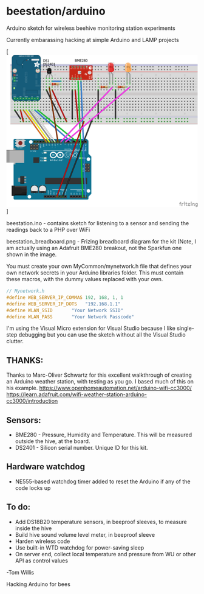 # beestation/arduino

Arduino sketch for wireless beehive monitoring station experiments

Currently embarassing hacking at simple Arduino and LAMP projects

[![](https://github.com/tomwillis608/beestation/blob/master/arduino/Beestation%20breadboard.png)]

beestation.ino - contains sketch for listening to a sensor and sending the readings back to a PHP over WiFi

beestation_breadboard.png - Frizing breadboard diagram for the kit (Note, I am actually using an Adafruit BME280 breakout, not the Sparkfun one shown in the image.

You must create your own MyCommon/mynetwork.h file that defines your own network secrets in your Arduino libraries folder. This must contain these macros, with the dummy values replaced with your own.
```C++
// Mynetwork.h
#define WEB_SERVER_IP_COMMAS 192, 168, 1, 1
#define WEB_SERVER_IP_DOTS   "192.168.1.1"
#define WLAN_SSID       "Your Network SSID"
#define WLAN_PASS       "Your Network Passcode"
```

I'm using the Visual Micro extension for Visual Studio because I like single-step debugging but you can use the sketch without all the Visual Studio clutter.

## THANKS:
Thanks to Marc-Oliver Schwartz for this excellent walkthrough of creating an Arduino weather station, with testing as you go.  I based much of this on his example. 
https://www.openhomeautomation.net/arduino-wifi-cc3000/
https://learn.adafruit.com/wifi-weather-station-arduino-cc3000/introduction

## Sensors:
* BME280 - Pressure, Humidity and Temperature. This will be measured outside the hive, at the board.
* DS2401 - Silicon serial number.  Unique ID for this kit. 

## Hardware watchdog
* NE555-based watchdog timer added to reset the Arduino if any of the code locks up
  
## To do:
* Add DS18B20 temperature sensors, in beeproof sleeves, to measure inside the hive
* Build hive sound volume level meter, in beeproof sleeve
* Harden wireless code
* Use built-in WTD watchdog for power-saving sleep
* On server end, collect local temperature and pressure from WU or other API as control values

-Tom Willis

Hacking Arduino for bees

